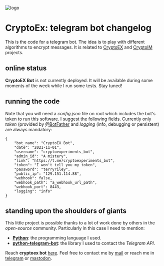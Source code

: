 ![logo](https://gitlab.com/rodrigovalla/cryptoex/-/raw/master/assets/img/icon.png)

# CryptoEx: telegram bot changelog

This is the code for a telegram bot. The idea is to play with different algorithms to encrypt messages.
It is related to [CryptoEX](https://gitlab.com/rodrigovalla/cryptoex) and [CryptoIM](https://gitlab.com/rodrigovalla/cryptoim) projects.

## online status

**CryptoEX Bot** is not currently deployed. It will be available during some moments of the week while I run
some tests. Stay tuned!  

## running the code

Note that you will need a *config.json* file on root which includes the bot's token to run this software.
I suggest the following fields. Currently only *token* (provided by [@BotFather](https://t.me/BotFather)
and *logging* (info, debugging or persistent) are always mandatory:

```
{
	"bot_name": "CryptoEX Bot",
	"date": "2021-11-01",
	"username": "cryptoexperiments_bot",
	"admin_id": "A mistery",
	"link": "https://t.me/cryptoexperiments_bot",
	"token": "I won't tell you my token",
	"password": "terryriley",
	"public_ip": "129.151.114.88",
	"webhook": false,
	"webhook_path": "a_webhook_url_path",
	"webhook_port": 8443,
	"logging": "info"
}

```
## standing upon the shoulders of giants

This little project is possible thanks to a lot of work done by others in the *open-source* community. Particularly in
this case I need to mention:

- [**Python**](https://www.python.org/): the programming language I used.  
- [**python-telegram-bot**](https://python-telegram-bot.org/): the library I used to contact the *Telegram API*.  

Reach **cryptoex bot** [here](https://t.me/cryptoexperiments_bot).
Feel free to contact me by [mail](mailto:rodrigovalla@protonmail.ch) or reach me in
[telegram](https://t.me/rvalla) or [mastodon](https://fosstodon.org/@rvalla).

